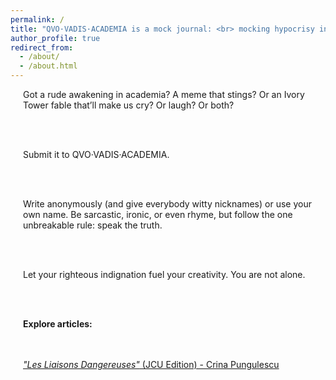 ```yaml
---
permalink: /
title: "QVO·VADIS·ACADEMIA is a mock journal: <br> mocking hypocrisy in academia,<br> in all seriousness."
author_profile: true
redirect_from: 
  - /about/
  - /about.html
---
```


<style>
  .page-title {
    text-align: center;
    font-size: 2.5em; /* Adjust as needed */
    line-height: 1.2;
  }
</style>

<div style="padding-left: 20px;">
Got a rude awakening in academia? A meme that stings? Or an Ivory Tower fable that’ll make us cry? Or laugh? Or both?

<br><br>

Submit it to QVO·VADIS·ACADEMIA. 

<br><br>

Write anonymously (and give everybody witty nicknames) or use your own name. Be sarcastic, ironic, or even rhyme, but follow the one unbreakable rule: speak the truth.

<br><br>

Let your righteous indignation fuel your creativity. You are not alone.

<br><br>

<b>Explore articles:</b>

<br><br>
<a href="https://github.com/user-attachments/files/21697452/Les-Liaisons-dangereuses-JCU-Edition.pdf" target="_blank"> <i>"Les Liaisons Dangereuses"</i> (JCU Edition) - Crina Pungulescu
</a>

</div>
